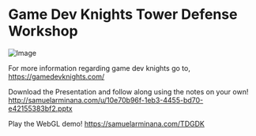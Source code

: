 # Game Dev Knights Tower Defense Workshop

![Image](http://samuelarminana.com/u/1e00c1898-feff-4fd0-afd9-e18b43a3ccfd.png)

For more information regarding game dev knights go to, https://gamedevknights.com/

Download the Presentation and follow along using the notes on your own!
http://samuelarminana.com/u/10e70b96f-1eb3-4455-bd70-e42155383bf2.pptx

Play the WebGL demo!
https://samuelarminana.com/TDGDK
